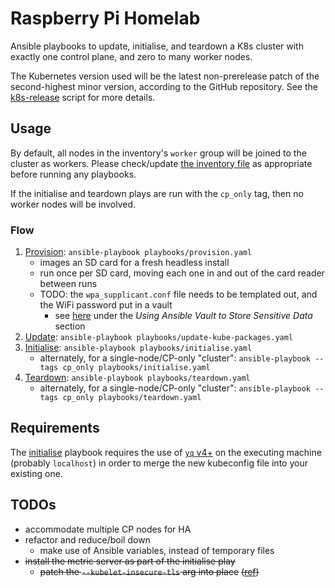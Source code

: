# Raspberry Pi Homelab

Ansible playbooks to update, initialise, and teardown a K8s cluster with exactly one control plane, and zero to many
worker nodes.

The Kubernetes version used will be the latest non-prerelease patch of the second-highest minor version, according to
the GitHub repository. See the [k8s-release](./k8s-release.sh) script for more details.

## Usage

By default, all nodes in the inventory's `worker` group will be joined to the cluster as workers.
Please check/update [the inventory file](inventory.yaml) as appropriate before running any playbooks.

If the initialise and teardown plays are run with the `cp_only` tag, then no worker nodes will be involved.

### Flow

1. [Provision](playbooks/provision.yaml): `ansible-playbook playbooks/provision.yaml`
    - images an SD card for a fresh headless install
    - run once per SD card, moving each one in and out of the card reader between runs
    - TODO: the `wpa_supplicant.conf` file needs to be templated out, and the WiFi password put in a vault
      - see [here](https://www.digitalocean.com/community/cheatsheets/how-to-use-ansible-cheat-sheet-guide)
        under the *Using Ansible Vault to Store Sensitive Data* section
1. [Update](playbooks/update-kube-packages.yaml): `ansible-playbook playbooks/update-kube-packages.yaml`
1. [Initialise](playbooks/initialise.yaml): `ansible-playbook playbooks/initialise.yaml`
    - alternately, for a single-node/CP-only "cluster": `ansible-playbook --tags cp_only playbooks/initialise.yaml`
1. [Teardown](playbooks/teardown.yaml): `ansible-playbook playbooks/teardown.yaml`
    - alternately, for a single-node/CP-only "cluster": `ansible-playbook --tags cp_only playbooks/teardown.yaml`

## Requirements

The [initialise](playbooks/initialise.yaml) playbook requires the use of [`yq` v4+](https://github.com/mikefarah/yq) on
the executing machine (probably `localhost`) in order to merge the new kubeconfig file into your existing one.

## TODOs

- accommodate multiple CP nodes for HA
- refactor and reduce/boil down
  - make use of Ansible variables, instead of temporary files
- ~~install the metric server as part of the initialise play~~
  - ~~patch the `--kubelet-insecure-tls` arg into place~~
    ~~([ref](https://github.com/kubernetes-sigs/metrics-server/issues/131#issuecomment-516505683))~~
